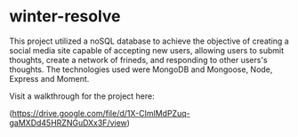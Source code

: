 # winter-resolve
This project utilized a noSQL database to achieve the objective of creating a social media site capable of accepting new users, allowing users to submit thoughts, create a network of frineds, and responding to other users's thoughts. 
The technologies used were MongoDB and Mongoose, Node, Express and Moment. 

Visit a walkthrough for the project here:

(https://drive.google.com/file/d/1X-CImlMdPZuq-gaMXDd45HRZNGuDXx3F/view)

